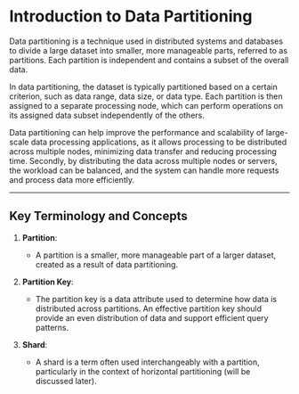# Introduction to Data Partitioning

Data partitioning is a technique used in distributed systems and databases to divide a large dataset into smaller, more manageable parts, referred to as partitions. Each partition is independent and contains a subset of the overall data.

In data partitioning, the dataset is typically partitioned based on a certain criterion, such as data range, data size, or data type. Each partition is then assigned to a separate processing node, which can perform operations on its assigned data subset independently of the others.

Data partitioning can help improve the performance and scalability of large-scale data processing applications, as it allows processing to be distributed across multiple nodes, minimizing data transfer and reducing processing time. Secondly, by distributing the data across multiple nodes or servers, the workload can be balanced, and the system can handle more requests and process data more efficiently.

---

## Key Terminology and Concepts

1. **Partition**:
   - A partition is a smaller, more manageable part of a larger dataset, created as a result of data partitioning.

2. **Partition Key**:
   - The partition key is a data attribute used to determine how data is distributed across partitions. An effective partition key should provide an even distribution of data and support efficient query patterns.

3. **Shard**:
   - A shard is a term often used interchangeably with a partition, particularly in the context of horizontal partitioning (will be discussed later).
